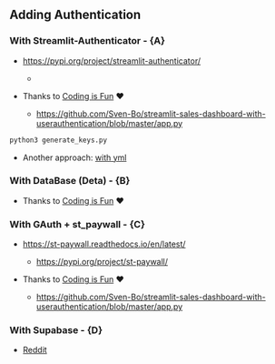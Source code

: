 ## Adding Authentication


### With Streamlit-Authenticator - {A}

* <https://pypi.org/project/streamlit-authenticator/>
    * <pip install streamlit-authenticator>

* Thanks to [Coding is Fun](https://www.youtube.com/watch?v=JoFGrSRj4X4) ❤️
    * <https://github.com/Sven-Bo/streamlit-sales-dashboard-with-userauthentication/blob/master/app.py>

```sh
python3 generate_keys.py
```

* Another approach: [with yml](https://blog.streamlit.io/streamlit-authenticator-part-1-adding-an-authentication-component-to-your-app/)

### With DataBase (Deta) - {B}

* Thanks to [Coding is Fun](https://www.youtube.com/watch?v=eCbH2nPL9sU) ❤️

### With GAuth + st_paywall - {C}

* <https://st-paywall.readthedocs.io/en/latest/>
    * <https://pypi.org/project/st-paywall/>

* Thanks to [Coding is Fun](https://www.youtube.com/watch?v=SR_4xM3KZpI) ❤️
    * <https://github.com/Sven-Bo/streamlit-sales-dashboard-with-userauthentication/blob/master/app.py>


### With Supabase - {D}

* [Reddit](https://www.reddit.com/r/Supabase/comments/18o1rv0/supercharge_your_streamlit_apps_with_the_supabase/)